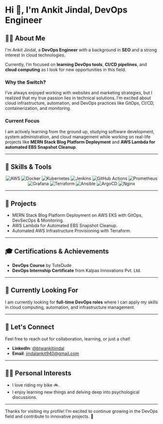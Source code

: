 # Hi 👋, I'm Ankit Jindal, DevOps Engineer

## 👨‍💻 About Me

I'm Ankit Jindal, a **DevOps Engineer** with a background in **SEO** and a strong interest in cloud technologies.

Currently, I’m focused on **learning DevOps tools**, **CI/CD pipelines**, and **cloud computing** as I look for new opportunities in this field.

### Why the Switch?
I’ve always enjoyed working with websites and marketing strategies, but I realized that my true passion lies in technical solutions. I’m excited about cloud infrastructure, automation, and DevOps practices like GitOps, CI/CD, containerization, and monitoring. 

### Current Focus
I am actively learning from the ground up, studying software development, system administration, and cloud management while working on real-life projects like **MERN Stack Blog Platform Deployment** and **AWS Lambda for automated EBS Snapshot Cleanup**. 

---

## 🔧 Skills & Tools

<p align="center">
  <img src="https://img.shields.io/badge/AWS-232F3E?logo=amazonaws&logoColor=white" alt="AWS"/>
  <img src="https://img.shields.io/badge/Docker-2496ED?logo=docker&logoColor=white" alt="Docker"/>
  <img src="https://img.shields.io/badge/Kubernetes-326CE5?logo=kubernetes&logoColor=white" alt="Kubernetes"/>
  <img src="https://img.shields.io/badge/Jenkins-D24939?logo=jenkins&logoColor=white" alt="Jenkins"/>
  <img src="https://img.shields.io/badge/GitHub_Actions-2088FF?logo=github-actions&logoColor=white" alt="GitHub Actions"/>
  <img src="https://img.shields.io/badge/Prometheus-EC6259?logo=prometheus&logoColor=white" alt="Prometheus"/>
  <img src="https://img.shields.io/badge/Grafana-F46800?logo=grafana&logoColor=white" alt="Grafana"/>
  <img src="https://img.shields.io/badge/Terraform-7B42BC?logo=terraform&logoColor=white" alt="Terraform"/>
  <img src="https://img.shields.io/badge/Ansible-26A6D1?logo=ansible&logoColor=white" alt="Ansible"/>
  <img src="https://img.shields.io/badge/ArgoCD-1F75FF?logo=argo-cd&logoColor=white" alt="ArgoCD"/>
  <img src="https://img.shields.io/badge/Nginx-009639?logo=nginx&logoColor=white" alt="Nginx"/>
</p>

---

## 📂 Projects

- MERN Stack Blog Platform Deployment on AWS EKS with GitOps, DevSecOps & Monitoring.
- AWS Lambda for Automated EBS Snapshot Cleanup.
- Automated AWS Infrastructure Provisioning with Terraform.

---

## 🎓 Certifications & Achievements

- **DevOps Course** by TuteDude
- **DevOps Internship Certificate** from Kalpas Innovations Pvt. Ltd.

---

## 🔎 Currently Looking For

I am currently looking for **full-time DevOps roles** where I can apply my skills in cloud computing, automation, and infrastructure management.

---

## 💬 Let's Connect

Feel free to reach out for collaboration, learning, or just a chat!

- **LinkedIn**: [@btwankitjindal](https://www.linkedin.com/in/btwankitjindal/)
- **Email**: [jindalankit940@gmail.com](mailto:jindalankit940@gmail.com)

---

## 🚴‍♂️ Personal Interests

- I love riding my bike 🚲.
- I enjoy learning new things and delving deep into psychological discussions.

---

Thanks for visiting my profile! I’m excited to continue growing in the DevOps field and contribute to innovative projects. 🚀
